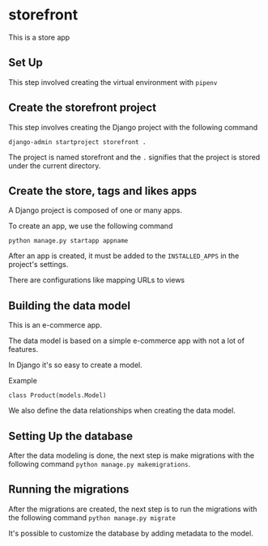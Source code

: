 # storefront

This is a store app 

## Set Up

This step involved creating the virtual environment with `pipenv`

## Create the storefront project

This step involves creating the Django project with the following command

`django-admin startproject storefront .`

The project is named storefront and the `.` signifies that the project is stored under the current directory.

## Create the store, tags and likes apps

A Django project is composed of one or many apps.

To create an app, we use the following command

`python manage.py startapp appname`

After an app is created, it must be added to the `INSTALLED_APPS` in the project's settings.

There are configurations like mapping URLs to views 

## Building the data model

This is an e-commerce app.

The data model is based on a simple e-commerce app with not a lot of features.

In Django it's so easy to create a model. 

Example

`class Product(models.Model)`

We also define the data relationships when creating the data model.

## Setting Up the database

After the data modeling is done, the next step is make migrations with the following command 
`python manage.py makemigrations`.

## Running the migrations

After the migrations are created, the next step is to run the migrations with the following command
`python manage.py migrate`

It's possible to customize the database by adding metadata to the model. 


